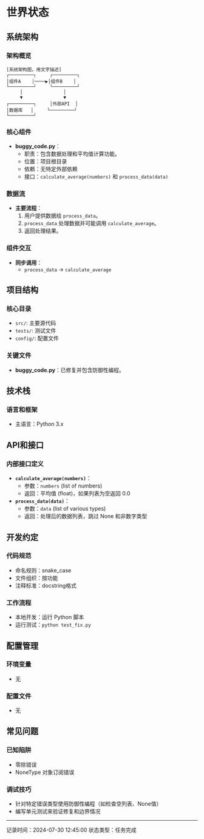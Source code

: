 # 世界状态

## 系统架构
### 架构概览
```
[系统架构图，用文字描述]
┌─────────┐     ┌─────────┐
│组件A    │────▶│组件B    │
└─────────┘     └─────────┘
     │               │
     ▼               ▼
┌─────────┐     │外部API  │
│数据库   │     └─────────┘
└─────────┘
```

### 核心组件
- **buggy_code.py**：
  - 职责：包含数据处理和平均值计算功能。
  - 位置：项目根目录
  - 依赖：无特定外部依赖
  - 接口：`calculate_average(numbers)` 和 `process_data(data)`

### 数据流
- **主要流程**：
  1. 用户提供数据给 `process_data`。
  2. `process_data` 处理数据并可能调用 `calculate_average`。
  3. 返回处理结果。

### 组件交互
- **同步调用**：
  - `process_data` → `calculate_average`

## 项目结构
### 核心目录
- `src/`: 主要源代码
- `tests/`: 测试文件
- `config/`: 配置文件

### 关键文件
- **buggy_code.py**：已修复并包含防御性编程。

## 技术栈
### 语言和框架
- 主语言：Python 3.x

## API和接口
### 内部接口定义
- **`calculate_average(numbers)`**：
  - 参数：`numbers` (list of numbers)
  - 返回：平均值 (float)，如果列表为空返回 0.0
- **`process_data(data)`**：
  - 参数：`data` (list of various types)
  - 返回：处理后的数据列表，跳过 None 和非数字类型

## 开发约定
### 代码规范
- 命名规则：snake_case
- 文件组织：按功能
- 注释标准：docstring格式

### 工作流程
- 本地开发：运行 Python 脚本
- 运行测试：`python test_fix.py`

## 配置管理
### 环境变量
- 无

### 配置文件
- 无

## 常见问题
### 已知陷阱
- 零除错误
- NoneType 对象订阅错误

### 调试技巧
- 针对特定错误类型使用防御性编程（如检查空列表、None值）
- 编写单元测试来验证修复和边界情况

---
记录时间：2024-07-30 12:45:00
状态类型：任务完成